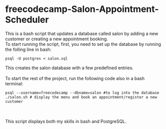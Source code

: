 # freecodecamp-Salon-Appointment-Scheduler

This is a bash script that updates a database called salon by adding a new customer or creating a new appointment booking.
<br>
To start running the script, first, you need to set up the database by running the folling line in bash:
```
psql -U postgres < salon.sql
```

This creates the salon database with a few predefined entries.
<br>
<br>
To start the rest of the project, run the following code also in a bash terminal:
```
psql --username=freecodecamp --dbname=salon #to log into the database
./salon.sh # display the menu and book an appointment/register a new customer
```

<br>
<br>
This script displays both my skills in bash and PostgreSQL.
